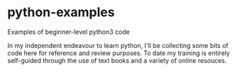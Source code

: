 # python-examples
Examples of beginner-level python3 code

In my independent endeavour to learn python, I'll be collecting some bits of code here for reference and review purposes.
To date my training is entirely self-guided through the use of text books and a variety of online resouces. 
